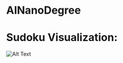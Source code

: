 # AINanoDegree
# Sudoku Visualization:

![Alt Text](https://github.com/vivek8943/AINanoDegree/blob/master/sudoku.gif)

